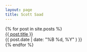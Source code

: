 ```yaml
---
layout: page
title: Scott Saad
---
```


<div class="posts well-large">
	{% for post in site.posts %}
		<div class="row-fluid post">
			<div class="span7"><a href="{{ BASE_PATH }}{{ post.url }}">{{ post.title }}</a></div>
			<div class="span3"><span>{{ post.date | date: "%B %d, %Y" ) }}</span></div>
		</div>
	{% endfor %}
</div>
